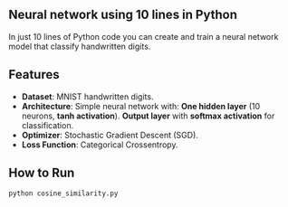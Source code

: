 ## Neural network using 10 lines in Python 

In just 10 lines of Python code you can create and train a neural network model that classify handwritten digits.

## Features

   - **Dataset**: MNIST handwritten digits.
   - **Architecture**: Simple neural network with:
        **One hidden layer** (10 neurons, **tanh activation**).
        **Output layer** with **softmax activation** for classification.
   - **Optimizer**: Stochastic Gradient Descent (SGD).
   - **Loss Function**: Categorical Crossentropy.


## How to Run

```bash
python cosine_similarity.py
```
